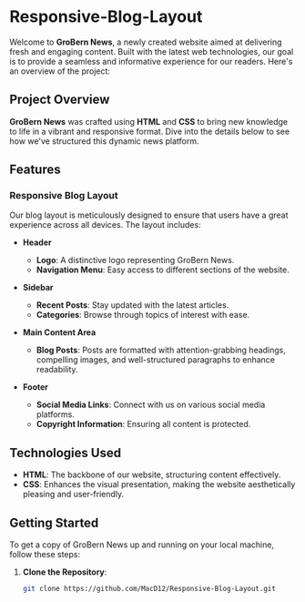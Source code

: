 # Responsive-Blog-Layout

Welcome to **GroBern News**, a newly created website aimed at delivering fresh and engaging content. Built with the latest web technologies, our goal is to provide a seamless and informative experience for our readers. Here's an overview of the project:

## Project Overview

**GroBern News** was crafted using **HTML** and **CSS** to bring new knowledge to life in a vibrant and responsive format. Dive into the details below to see how we've structured this dynamic news platform.

## Features

### Responsive Blog Layout

Our blog layout is meticulously designed to ensure that users have a great experience across all devices. The layout includes:

- **Header**
  - **Logo**: A distinctive logo representing GroBern News.
  - **Navigation Menu**: Easy access to different sections of the website.

- **Sidebar**
  - **Recent Posts**: Stay updated with the latest articles.
  - **Categories**: Browse through topics of interest with ease.

- **Main Content Area**
  - **Blog Posts**: Posts are formatted with attention-grabbing headings, compelling images, and well-structured paragraphs to enhance readability.

- **Footer**
  - **Social Media Links**: Connect with us on various social media platforms.
  - **Copyright Information**: Ensuring all content is protected.

## Technologies Used

- **HTML**: The backbone of our website, structuring content effectively.
- **CSS**: Enhances the visual presentation, making the website aesthetically pleasing and user-friendly.

## Getting Started

To get a copy of GroBern News up and running on your local machine, follow these steps:

1. **Clone the Repository**:
   ```bash
   git clone https://github.com/MacD12/Responsive-Blog-Layout.git
